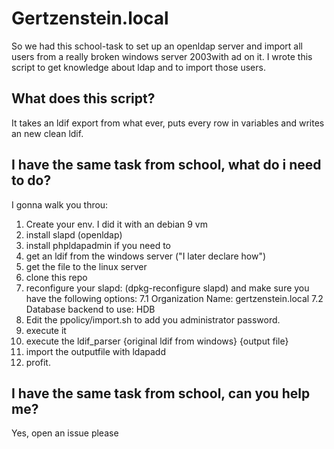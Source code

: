 # Gertzenstein.local

So we had this school-task to set up an openldap server and import all users from a really broken windows server 2003with ad on it.
I wrote this script to get knowledge about ldap and to import those users.

## What does this script?
It takes an ldif export from what ever, puts every row in variables and writes an new clean ldif.

## I have the same task from school, what do i need to do?
I gonna walk you throu:
1. Create your env. I did it with an debian 9 vm
2. install slapd (openldap)
3. install phpldapadmin if you need to
4. get an ldif from the windows server ("I later declare how")
5. get the file to the linux server
6. clone this repo
7. reconfigure your slapd: (dpkg-reconfigure slapd) and make sure you have the following options:
7.1 Organization Name: gertzenstein.local
7.2 Database backend to use: HDB
8. Edit the ppolicy/import.sh to add you administrator password.
9. execute it
10. execute the ldif_parser {original ldif from windows} {output file} 
11. import the outputfile with ldapadd
12. profit.


## I have the same task from school, can you help me?
Yes, open an issue please


